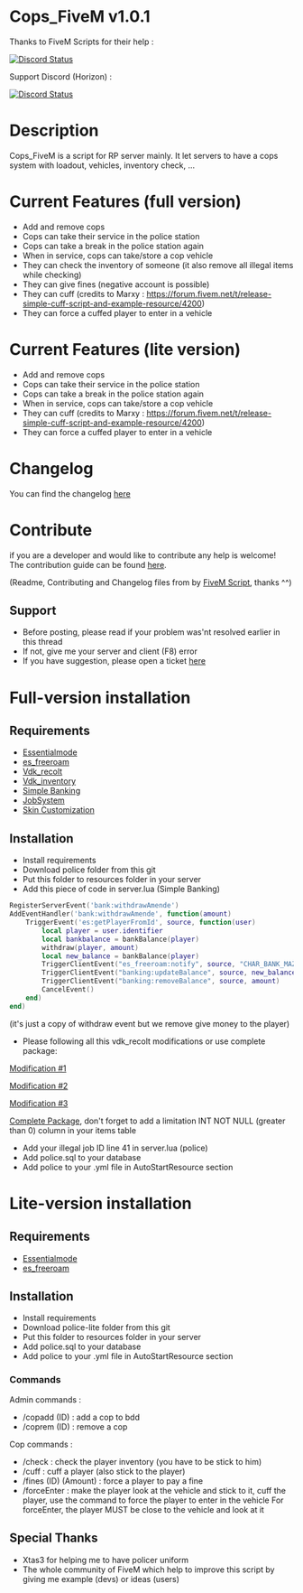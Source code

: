 # Cops_FiveM v1.0.1
Thanks to FiveM Scripts for their help :

<a href="https://discord.gg/eNJraMf"><img alt="Discord Status" src="https://discordapp.com/api/guilds/285462938691567627/widget.png"></a>

Support Discord (Horizon) :

<a href="https://discord.gg/btQzwvt"><img alt="Discord Status" src="https://discordapp.com/api/guilds/303627262199070720/widget.png"></a>


# Description

Cops_FiveM is a script for RP server mainly. It let servers to have a cops system with loadout, vehicles, inventory check, ...

# Current Features (full version)

* Add and remove cops
* Cops can take their service in the police station
* Cops can take a break in the police station again
* When in service, cops can take/store a cop vehicle
* They can check the inventory of someone (it also remove all illegal items while checking)
* They can give fines (negative account is possible)
* They can cuff (credits to Marxy : https://forum.fivem.net/t/release-simple-cuff-script-and-example-resource/4200)
* They can force a cuffed player to enter in a vehicle

# Current Features (lite version)

* Add and remove cops
* Cops can take their service in the police station
* Cops can take a break in the police station again
* When in service, cops can take/store a cop vehicle
* They can cuff (credits to Marxy : https://forum.fivem.net/t/release-simple-cuff-script-and-example-resource/4200)
* They can force a cuffed player to enter in a vehicle

# Changelog
You can find the changelog [here](CHANGELOG.md)

# Contribute
if you are a developer and  would like to contribute any help is welcome!   
The contribution guide can be found [here](CONTRIBUTING.md).

(Readme, Contributing and Changelog files from by [FiveM Script](https://github.com/FiveM-Scripts/), thanks ^^)

## Support
* Before posting, please read if your problem was'nt resolved earlier in this thread
* If not, give me your server and client (F8) error
* If you have suggestion, please open a ticket [here](https://github.com/Kyominii/Cops_FiveM/issues/new) 

# Full-version installation

## Requirements

* [Essentialmode](https://forum.fivem.net/uploads/default/original/2X/5/54a507970838cfa65eee3b13e9c388676c831a45.zip)
* [es_freeroam](https://github.com/FiveM-Scripts/es_freeroam)
* [Vdk_recolt](https://forum.fivem.net/t/release-recolt-treatment-selling-jobs-system-v1-1/15465)
* [Vdk_inventory](https://forum.fivem.net/t/release-inventory-system-v1-4/14477)
* [Simple Banking](https://forum.fivem.net/t/release-simple-banking-2-0-now-with-gui/13896)
* [JobSystem](https://forum.fivem.net/t/release-jobs-system-v1-0-and-paycheck-v2-0/14054)
* [Skin Customization](https://forum.fivem.net/t/release-skin-customization-v1-0/16491)

## Installation

* Install requirements
* Download police folder from this git
* Put this folder to resources folder in your server
* Add this piece of code in server.lua (Simple Banking)
```lua
RegisterServerEvent('bank:withdrawAmende')
AddEventHandler('bank:withdrawAmende', function(amount)
    TriggerEvent('es:getPlayerFromId', source, function(user)
        local player = user.identifier
        local bankbalance = bankBalance(player)
		withdraw(player, amount)
		local new_balance = bankBalance(player)
		TriggerClientEvent("es_freeroam:notify", source, "CHAR_BANK_MAZE", 1, "Maze Bank", false, "New Balance: ~g~$" .. new_balance)
		TriggerClientEvent("banking:updateBalance", source, new_balance)
		TriggerClientEvent("banking:removeBalance", source, amount)
		CancelEvent()
    end)
end)
```
(it's just a copy of withdraw event but we remove give money to the player)
* Please following all this vdk_recolt modifications or use complete package:

 [Modification #1](https://pastebin.com/H3J4B9q8)
 
 [Modification #2](https://pastebin.com/PDtfeYDP)
 
 [Modification #3](https://pastebin.com/0a91wkPh)
 
 [Complete Package](https://forum.fivem.net/uploads/default/original/2X/1/19557c770f7e6caaf0f1c3ccce037b9b02bc351e.zip), don't forget to add a limitation INT NOT NULL (greater than 0) column in your items table
* Add your illegal job ID line 41 in server.lua (police)
* Add police.sql to your database
* Add police to your .yml file in AutoStartResource section

# Lite-version installation

## Requirements

* [Essentialmode](https://forum.fivem.net/uploads/default/original/2X/5/54a507970838cfa65eee3b13e9c388676c831a45.zip)
* [es_freeroam](https://github.com/FiveM-Scripts/es_freeroam)

## Installation

* Install requirements
* Download police-lite folder from this git
* Put this folder to resources folder in your server
* Add police.sql to your database
* Add police to your .yml file in AutoStartResource section


### Commands

Admin commands :
* /copadd (ID) : add a cop to bdd
* /coprem (ID) : remove a cop

Cop commands :
* /check : check the player inventory (you have to be stick to him)
* /cuff : cuff a player (also stick to the player)
* /fines (ID) (Amount) : force a player to pay a fine
* /forceEnter : make the player look at the vehicle and stick to it, cuff the player, use the command to force the player to enter in the vehicle
For forceEnter, the player MUST be close to the vehicle and look at it

## Special Thanks
* Xtas3 for helping me to have policer uniform
* The whole community of FiveM which help to improve this script by giving me example (devs) or ideas (users)
